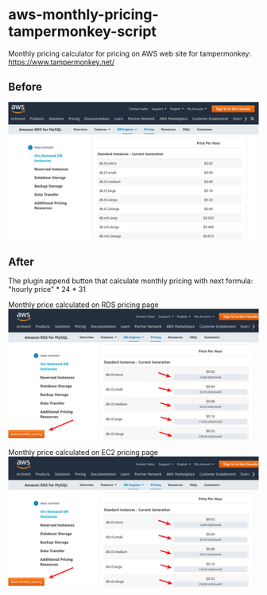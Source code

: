 # aws-monthly-pricing-tampermonkey-script
Monthly pricing calculator for pricing on AWS web site for tampermonkey: https://www.tampermonkey.net/

## Before
![Only hourly price](/aws-pricing-1.png)

## After

The plugin append button that calculate monthly pricing with next formula:
"hourly price" * 24 * 31

Monthly price calculated on RDS pricing page
![Monthly price calculated on RDS pricing page](/aws-pricing-2.png)

Monthly price calculated on EC2 pricing page
![Monthly price calculated on EC2 pricing page](/aws-pricing-2.png)
